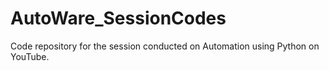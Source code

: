 # AutoWare_SessionCodes
Code repository for the session conducted on Automation using Python on YouTube.

